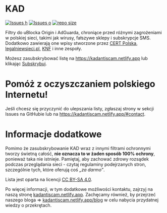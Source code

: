 # KAD

[![Issues h](https://isitmaintained.com/badge/resolution/FiltersHeroes/KAD.svg)](https://github.com/FiltersHeroes/KAD/issues)
[![Issues o](https://img.shields.io/github/issues/FiltersHeroes/KAD.svg?colorB=23b69a)](https://github.com/FiltersHeroes/KAD/issues)
[![repo size](https://img.shields.io/github/repo-size/FiltersHeroes/KAD?colorB=23b69a)](https://github.com/FiltersHeroes/KAD)

Filtry do uBlocka Origin i AdGuarda, chroniące przed różnymi zagrożeniami w polskiej sieci, takimi jak wirusy, fałszywe sklepy i subskrypcje SMS. Dodatkowo zawierają one wpisy stworzone przez [CERT Polska](https://www.cert.pl/news/single/ostrzezenia_phishing/), [legalniewsieci.pl](https://www.legalniewsieci.pl/aktualnosci/podejrzane-sklepy-internetowe), [KNF](https://www.knf.gov.pl/dla_konsumenta/ostrzezenia_publiczne) i inne zespoły.

Możesz zasubskrybować listę na https://kadantiscam.netlify.app lub klikając [Subskrybuj][KAD - Przekręty Subscribe].

[KAD - Przekręty Subscribe]: https://subscribe.adblockplus.org/?location=https://raw.githubusercontent.com/FiltersHeroes/KAD/master/KAD.txt&title=KAD%20-%20Przekręty
[KADfake Subscribe]: https://subscribe.adblockplus.org/?location=https://raw.githubusercontent.com/FiltersHeroes/KAD/master/KADfake.txt&title=KADfake%20-%20Kontrowersje

# Pomóż z oczyszczaniem polskiego Internetu!
Jeśli chcesz się przyczynić do ulepszania listy, zgłaszaj strony w sekcji Issues na GitHubie lub na https://kadantiscam.netlify.app/#contact.

# Informacje dodatkowe
Pomimo że zasubskrybowanie KAD wraz z innymi filtrami ochronnymi tworzy świetną całość, **nie oznacza to w żaden sposób 100% ochrony**, ponieważ taka nie istnieje. Pamiętaj, aby zachować zdrowy rozsądek podczas przeglądania sieci - czytaj regulaminy podejrzanych stron, szczególnie tych, które oferują coś *„za darmo”*.

Lista jest oparta na licencji [CC BY-SA 4.0](https://creativecommons.org/licenses/by-sa/4.0/deed.pl).
<!--
Od niedawna dostępna jest również dodatkowa lista, która blokuje pseudonaukę, dezinformację, nieprawdziwe informacje i kontrowersyjne strony. Jednakże satyra i kwestie polityczne nie stanowią jej głównego celu. Możesz ją zasubskrybować na https://kadantiscam.netlify.app/#recommended lub klikając [Subskrybuj][KADfake Subscribe]. -->

Po więcej informacji, w tym dodatkowe możliwości kontaktu, zajrzyj na naszą stronę [kadantiscam.netlify.app](https://kadantiscam.netlify.app/). Zachęcamy również, by przejrzeć naszego bloga => [kadantiscam.netlify.app/blog](https://kadantiscam.netlify.app/blog/) w celu nabycia przydatnej wiedzy o przekrętach.
